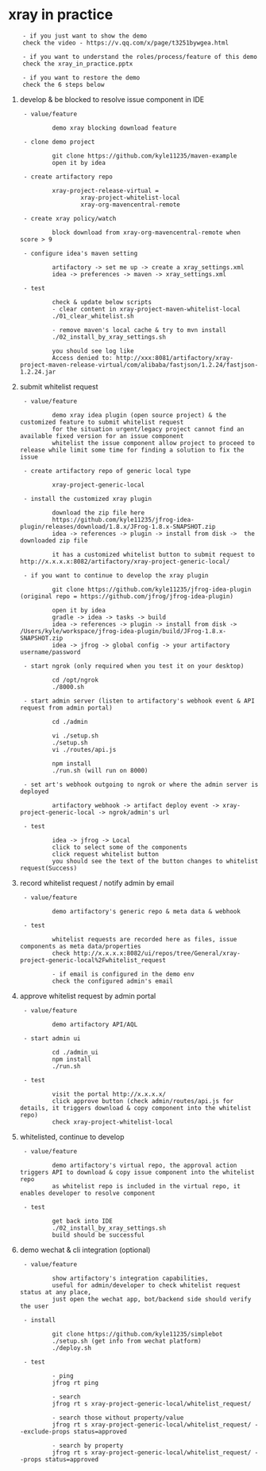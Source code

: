# xray in practice

        - if you just want to show the demo
        check the video - https://v.qq.com/x/page/t3251bywgea.html

        - if you want to understand the roles/process/feature of this demo
        check the xray_in_practice.pptx

        - if you want to restore the demo
        check the 6 steps below

1. develop & be blocked to resolve issue component in IDE

        - value/feature

                demo xray blocking download feature

        - clone demo project
       
                git clone https://github.com/kyle11235/maven-example
                open it by idea

        - create artifactory repo 
       
                xray-project-release-virtual =
                        xray-project-whitelist-local
                        xray-org-mavencentral-remote

        - create xray policy/watch 
        
                block download from xray-org-mavencentral-remote when score > 9

        - configure idea's maven setting
        
                artifactory -> set me up -> create a xray_settings.xml
                idea -> preferences -> maven -> xray_settings.xml
        
        - test

                check & update below scripts
                - clear content in xray-project-maven-whitelist-local
                ./01_clear_whitelist.sh

                - remove maven's local cache & try to mvn install
                ./02_install_by_xray_settings.sh

                you should see log like
                Access denied to: http://xxx:8081/artifactory/xray-project-maven-release-virtual/com/alibaba/fastjson/1.2.24/fastjson-1.2.24.jar

2. submit whitelist request

        - value/feature

                demo xray idea plugin (open source project) & the customized feature to submit whitelist request
                for the situation urgent/legacy project cannot find an available fixed version for an issue component
                whitelist the issue component allow project to proceed to release while limit some time for finding a solution to fix the issue

        - create artifactory repo of generic local type 

                xray-project-generic-local

        - install the customized xray plugin

                download the zip file here
                https://github.com/kyle11235/jfrog-idea-plugin/releases/download/1.8.x/JFrog-1.8.x-SNAPSHOT.zip
                idea -> references -> plugin -> install from disk ->  the downloaded zip file

                it has a customized whitelist button to submit request to http://x.x.x.x:8082/artifactory/xray-project-generic-local/

        - if you want to continue to develop the xray plugin

                git clone https://github.com/kyle11235/jfrog-idea-plugin (original repo = https://github.com/jfrog/jfrog-idea-plugin)

                open it by idea
                gradle -> idea -> tasks -> build
                idea -> references -> plugin -> install from disk -> /Users/kyle/workspace/jfrog-idea-plugin/build/JFrog-1.8.x-SNAPSHOT.zip
                idea -> jfrog -> global config -> your artifactory username/password

        - start ngrok (only required when you test it on your desktop)

                cd /opt/ngrok
                ./8000.sh

        - start admin server (listen to artifactory's webhook event & API request from admin portal)

                cd ./admin

                vi ./setup.sh
                ./setup.sh
                vi ./routes/api.js

                npm install
                ./run.sh (will run on 8000)

        - set art's webhook outgoing to ngrok or where the admin server is deployed  

                artifactory webhook -> artifact deploy event -> xray-project-generic-local -> ngrok/admin's url

        - test

                idea -> jfrog -> Local
                click to select some of the components
                click request whitelist button
                you should see the text of the button changes to whitelist request(Success)
                
3. record whitelist request / notify admin by email

        - value/feature

                demo artifactory's generic repo & meta data & webhook
        
        - test
        
                whitelist requests are recorded here as files, issue components as meta data/properties 
                check http://x.x.x.x:8082/ui/repos/tree/General/xray-project-generic-local%2Fwhitelist_request
                
                - if email is configured in the demo env
                check the configured admin's email

4. approve whitelist request by admin portal

        - value/feature
        
                demo artifactory API/AQL

        - start admin ui 

                cd ./admin_ui
                npm install
                ./run.sh

        - test

                visit the portal http://x.x.x.x/
                click approve button (check admin/routes/api.js for details, it triggers download & copy component into the whitelist repo)
                check xray-project-whitelist-local

5. whitelisted, continue to develop

        - value/feature

                demo artifactory's virtual repo, the approval action triggers API to download & copy issue component into the whitelist repo
                as whitelist repo is included in the virtual repo, it enables developer to resolve component

        - test

                get back into IDE
                ./02_install_by_xray_settings.sh
                build should be successful

6. demo wechat & cli integration (optional)

        - value/feature
        
                show artifactory's integration capabilities, 
                useful for admin/developer to check whitelist request status at any place, 
                just open the wechat app, bot/backend side should verify the user

        - install
                
                git clone https://github.com/kyle11235/simplebot
                ./setup.sh (get info from wechat platform)
                ./deploy.sh

        - test

                - ping
                jfrog rt ping

                - search
                jfrog rt s xray-project-generic-local/whitelist_request/

                - search those without property/value
                jfrog rt s xray-project-generic-local/whitelist_request/ --exclude-props status=approved

                - search by property
                jfrog rt s xray-project-generic-local/whitelist_request/ --props status=approved

                
                






